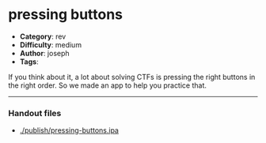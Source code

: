 pressing buttons
======================

- **Category**: rev
- **Difficulty**: medium
- **Author**: joseph
- **Tags**: 

If you think about it, a lot about solving CTFs is pressing the right buttons in the right order. So we made an app to help you practice that.

---

### Handout files

- [./publish/pressing-buttons.ipa](./publish/pressing-buttons.ipa)
